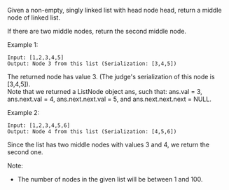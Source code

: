 Given a non-empty, singly linked list with head node head, return a middle node of linked list.

If there are two middle nodes, return the second middle node.

 

Example 1:
```
Input: [1,2,3,4,5]
Output: Node 3 from this list (Serialization: [3,4,5])
```
The returned node has value 3.  (The judge's serialization of this node is [3,4,5]).  
Note that we returned a ListNode object ans, such that:
ans.val = 3, ans.next.val = 4, ans.next.next.val = 5, and ans.next.next.next = NULL.

Example 2:
```
Input: [1,2,3,4,5,6]
Output: Node 4 from this list (Serialization: [4,5,6])
```
Since the list has two middle nodes with values 3 and 4, we return the second one.
 

Note:

*   The number of nodes in the given list will be between 1 and 100.